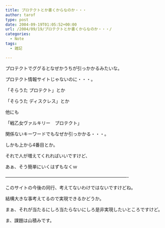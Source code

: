 ```yaml
---
title: プロテクトとか書くからなのか・・・
author: tarof
type: post
date: 2004-09-19T01:05:52+00:00
url: /2004/09/19/プロテクトとか書くからなのか・・・/
categories:
  - Note
tags:
  - 雑記

---
```

プロテクトでググるとなぜかうちが引っかかるみたいな。
  
プロテクト情報サイトじゃないのに・・・。

「そらうた プロテクト」とか
  
「そらうた ディスクレス」とか
  
他にも
  
「戦乙女ヴァルキリー　プロテクト」
  
関係ないキーワードでもなぜか引っかかる・・・。
  
しかも上から4番目とか。

それで人が増えてくれればいいですけど、
  
あぁ、そう簡単にいくはずもなくｗ

&#8212;&#8212;&#8212;&#8212;&#8212;&#8212;&#8212;&#8212;&#8212;&#8212;&#8212;&#8212;&#8212;&#8212;&#8212;&#8212;&#8212;&#8212;&#8212;&#8212;&#8212;&#8212;&#8212;&#8212;&#8212;&#8212;&#8212;-

このサイトの今後の同行、考えてないわけではないですけどね。
  
結構大きな事考えてるので実現できるかどうか。
  
まぁ、それが当たるにしろ当たらないにしろ是非実現したいところですけど。

ま、課題は山積みです。